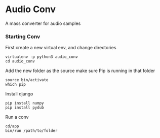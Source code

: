 # Audio Conv
A mass converter for audio samples

### Starting Conv
First create a new virtual env, and change directories

	virtualenv -p python3 audio_conv
	cd audio_conv

Add the new folder as the source make sure Pip is running in that folder

	source bin/activate
	which pip

Install django

	pip install numpy
	pip install pydub

Run a conv
	
	cd/app
	bin/run /path/to/folder